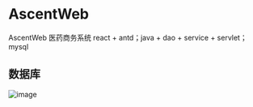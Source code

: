 # AscentWeb
AscentWeb 医药商务系统 react + antd；java + dao + service + servlet；mysql

## 数据库
![image](https://user-images.githubusercontent.com/76035116/203456798-0ce52e87-98f7-46b9-8f3d-b16433261d03.png)
